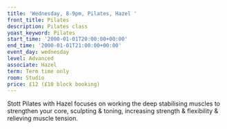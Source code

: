 ```yaml
---
title: 'Wednesday, 8-9pm, Pilates, Hazel '
front_title: Pilates
description: Pilates class
yoast_keyword: Pilates
start_time: '2000-01-01T20:00:00+00:00'
end_time: '2000-01-01T21:00:00+00:00'
event_day: wednesday
level: Advanced
associate: Hazel
term: Term time only
room: Studio
price: £12 (£10 block booking)
---
```

Stott Pilates with Hazel focuses on working the deep stabilising muscles to strengthen your core, sculpting & toning, increasing strength & flexibility & relieving muscle tension.
